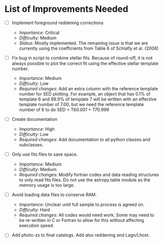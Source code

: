 # List of Improvements Needed

- [ ] Implement foreground reddening corrections
   - *Importance*: Critical
   - *Difficulty*: Medium
   - *Status*: Mostly implemented. The remaining issue is that we are currently using the coefficients from Table 6 of Schlafly et al. (2006)

- [ ] Fix bug in script to combine stellar fits. Because of round-off, it is not always possible to plot the correct fit using the effective stellar template number. 
   - *Importance*: Medium
   - *Difficulty*: Low
   - *Required changes*: Add an extra column with the reference template number for SED plotting. For example, an object that has 0.1% of template 6 and 99.9% of template 7 will be written with an effective template number of 7.00, but we need the reference template number of 6 to do SED = T6*0.001 + T7*0.999

- [ ] Create documentation
   - *Importance*: High
   - *Difficulty*: Low
   - *Required changes*: Add documentation to all python classes and subclasses. 

- [ ] Only use fits files to save space.
   - *Importance*: Medium
   - *Difficulty*: Medium
   - *Required changes*: Modify fortran codes and data reading structures to only read fits files. Do not use the astropy.table module as the memory usage is too large.

- [ ] Avoid loading data files to conserve RAM. 
   - *Importance*: Unclear until full sample to process is agreed on.
   - *Difficulty*: Hard
   - *Required changes*: All codes would need work. Some may need to be re-written in C or Fortran to allow for this without affecting execution speed.
        
- [ ] Add photo-zs to final catalogs. Add also reddening and Lagn/Lhost.
